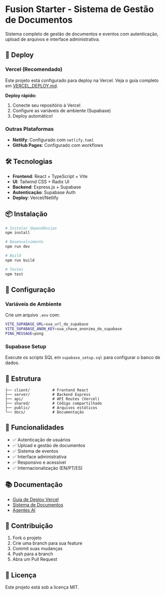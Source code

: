 # Fusion Starter - Sistema de Gestão de Documentos

Sistema completo de gestão de documentos e eventos com autenticação, upload de arquivos e interface administrativa.

## 🚀 Deploy

### Vercel (Recomendado)

Este projeto está configurado para deploy na Vercel. Veja o guia completo em [VERCEL_DEPLOY.md](./VERCEL_DEPLOY.md).

**Deploy rápido:**
1. Conecte seu repositório à Vercel
2. Configure as variáveis de ambiente (Supabase)
3. Deploy automático!

### Outras Plataformas

- **Netlify**: Configurado com `netlify.toml`
- **GitHub Pages**: Configurado com workflows

## 🛠️ Tecnologias

- **Frontend**: React + TypeScript + Vite
- **UI**: Tailwind CSS + Radix UI
- **Backend**: Express.js + Supabase
- **Autenticação**: Supabase Auth
- **Deploy**: Vercel/Netlify

## 📦 Instalação

```bash
# Instalar dependências
npm install

# Desenvolvimento
npm run dev

# Build
npm run build

# Testes
npm test
```

## 🔧 Configuração

### Variáveis de Ambiente

Crie um arquivo `.env` com:

```bash
VITE_SUPABASE_URL=sua_url_do_supabase
VITE_SUPABASE_ANON_KEY=sua_chave_anonima_do_supabase
PING_MESSAGE=pong
```

### Supabase Setup

Execute os scripts SQL em `supabase_setup.sql` para configurar o banco de dados.

## 📁 Estrutura

```
├── client/          # Frontend React
├── server/          # Backend Express
├── api/             # API Routes (Vercel)
├── shared/          # Código compartilhado
├── public/          # Arquivos estáticos
└── docs/            # Documentação
```

## 🎯 Funcionalidades

- ✅ Autenticação de usuários
- ✅ Upload e gestão de documentos
- ✅ Sistema de eventos
- ✅ Interface administrativa
- ✅ Responsivo e acessível
- ✅ Internacionalização (EN/PT/ES)

## 📚 Documentação

- [Guia de Deploy Vercel](./VERCEL_DEPLOY.md)
- [Sistema de Documentos](./SISTEMA_DOCUMENTOS.md)
- [Agentes AI](./AGENTS.md)

## 🤝 Contribuição

1. Fork o projeto
2. Crie uma branch para sua feature
3. Commit suas mudanças
4. Push para a branch
5. Abra um Pull Request

## 📄 Licença

Este projeto está sob a licença MIT.
